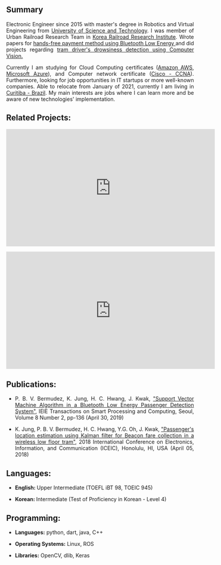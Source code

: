 <h2> Summary </h2>

<div style="text-align: justify"> Electronic Engineer since 2015 with master's degree in Robotics and Virtual Engineering from <a href="https://www.ust.ac.kr/eng.do">University of Science and Technology</a>. I was member of Urban Railroad Research Team in <a href="https://www.krri.re.kr/html/en/">Korea Railroad Research Institute</a>. Wrote papers for 
 <a href="https://drive.google.com/file/d/1ioJYScHew4h9xQZj2ooTczMjXJi86Rgw/view?usp=sharing">hands-free payment method using Bluetooth Low Energy </a> and did projects regarding <a href="https://youtu.be/9g0LE1K3_I0">tram driver's drowsiness detection using Computer Vision. </a>
 <p></p>
 Currently I am studying for Cloud Computing certificates (<a href="https://aws.amazon.com/">Amazon AWS</a>, <a href="https://azure.microsoft.com/en-us/">Microsoft Azure</a>), and Computer network certificate (<a href="https://www.cisco.com/c/en/us/training-events/training-certifications/certifications.html">Cisco - CCNA</a>). Furthermore, looking for job opportunities in IT startups or more well-known companies. Able to relocate from January of 2021, currently I am living in <a href="https://www.google.com/maps/place/Curitiba,+State+of+Paran%C3%A1/@-26.6723858,-50.811332,7.21z/data=!4m5!3m4!1s0x94dce35351cdb3dd:0x6d2f6ba5bacbe809!8m2!3d-25.4289541!4d-49.267137">Curitiba - Brazil</a>. My main interests are jobs where I can learn more and be aware of new technologies' implementation.

</div>
 

<h2>Related Projects:</h2>

<iframe width="560" height="315" src="https://www.youtube.com/embed/9g0LE1K3_I0" frameborder="0" allow="accelerometer; autoplay; clipboard-write; encrypted-media; gyroscope; picture-in-picture" allowfullscreen></iframe>
<p></p>
<iframe width="560" height="315" src="https://www.youtube.com/embed/VLj_hArpkS4" frameborder="0" allow="accelerometer; autoplay; clipboard-write; encrypted-media; gyroscope; picture-in-picture" allowfullscreen></iframe>



<h2>Publications:</h2>
<div style="text-align: justify"> 
<ul>
  <li> P. B. V. Bermudez, K. Jung, H. C. Hwang, J. Kwak,  <a href="https://drive.google.com/file/d/1ioJYScHew4h9xQZj2ooTczMjXJi86Rgw/view?usp=sharing">"Support Vector Machine Algorithm in a Bluetooth Low Energy Passenger Detection System"</a>, IEIE Transactions on Smart Processing and Computing, Seoul, Volume 8  Number 2, pp-136 (April  30, 2019) </li>    
    <p></p>
 <li> K. Jung, P. B. V. Bermudez, H. C. Hwang, Y.G. Oh, J. Kwak, <a href="https://ieeexplore.ieee.org/document/8330712">"Passenger's location estimation using Kalman filter for Beacon fare collection in a wireless low floor tram"</a>, 2018 International Conference on Electronics, Information, and Communication (ICEIC), Honolulu, HI, USA (April 05, 2018) </li>
</ul>
</div>

<h2>Languages:</h2>
<ul>
  <li> <b>English: </b> Upper Intermediate (TOEFL iBT 98, TOEIC 945)</li>
  <p></p>
  <li> <b> Korean: </b> Intermediate (Test of Proficiency in Korean - Level 4)</li>
</ul>

<h2>Programming:</h2>
<ul>
 <li><b>Languages:</b> python, dart, java, C++</li>
 <p></p>
 <li><b>Operating Systems:</b> Linux, ROS</li>
  <p></p>
 <li><b>Libraries:</b> OpenCV, dlib, Keras</li>
</ul>

